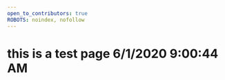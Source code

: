```yaml
---
open_to_contributors: true
ROBOTS: noindex, nofollow
---
```

# this is a test page 6/1/2020 9:00:44 AM